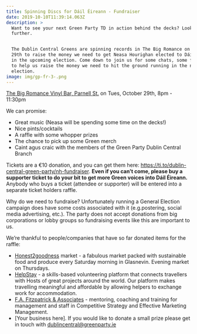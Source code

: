 ```yaml
---
title: Spinning Discs for Dáil Éireann - Fundraiser
date: 2019-10-10T11:39:14.063Z
description: >
  Want to see your next Green Party TD in action behind the decks? Look no
  further.


  The Dublin Central Greens are spinning records in The Big Romance on October
  29th to raise the money we need to get Neasa Hourighan elected to Dáil Éireann
  in the upcoming election. Come down to join us for some chats, some fun - and
  to help us raise the money we need to hit the ground running in the next
  election.
image: img/gp-fr-3-.png
---
```

[The Big Romance Vinyl Bar, Parnell St.](https://g.page/TheBigRomanceBar?share) on Tues, October 29th, 8pm - 11:30pm

We can promise:

* Great music (Neasa will be spending some time on the decks!)
* Nice pints/cocktails
* A raffle with some whopper prizes
* The chance to pick up some Green merch
* Caint agus craic with the members of the Green Party Dublin Central Branch

Tickets are a €10 donation, and you can get them here: <https://ti.to/dublin-central-green-party/nh-fundraiser>. **Even if you can’t come, please buy a supporter ticket to do your bit to get more Green voices into Dáil Éireann.** Anybody who buys a ticket (attendee or supporter) will be entered into a separate ticket holders raffle.

Why do we need to fundraise? Unfortunately running a General Election campaign does have some costs associated with it (e.g.postering, social media advertising, etc.). The party does not accept donations from big corporations or lobby groups so fundraising events like this are important to us.

We’re thankful to people/companies that have so far donated items for the raffle: 

* [Honest2goodness](https://www.honest2goodness.ie/?utm_source=neasa-hourigan&utm_medium=web&utm_campaign=fundraiser) market - a fabulous market packed with sustainable food and produce every Saturday morning in Glasnevin. Evening market on Thursdays.
* [HelpStay](https://helpstay.com/?utm_source=neasa-hourigan&utm_medium=web&utm_campaign=fundraiser) -  a skills-based volunteering platform that connects travellers with Hosts of great projects around the world. Our platform makes travelling meaningful and affordable by allowing helpers to exchange work for accommodation.
* [F.A. Fitzpatrick & Associates](http://fafitzpatrick.ie/?utm_source=neasa-hourigan&utm_medium=web&utm_campaign=fundraiser) - mentoring, coaching and training for management and staff in Competitive Strategy and Effective Marketing Management.
* \[Your business here]. If you would like to donate a small prize please get in touch with [dublincentral@greenparty.ie](mailto:dublincentral@greenparty.ie?subject=Prize%20for%20the%20fundraiser)
